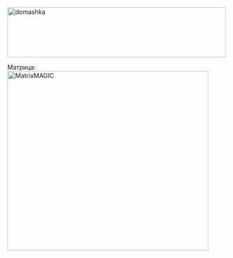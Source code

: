 <img width="496" height="114" alt="domashka" src="https://github.com/user-attachments/assets/83d46193-f023-426f-9d09-b23786e30c58" />

Матрица:
<img width="457" height="409" alt="MatrixMAGIC" src="https://github.com/user-attachments/assets/a88ae494-700c-4d6f-a063-161865c7ddbf" />
